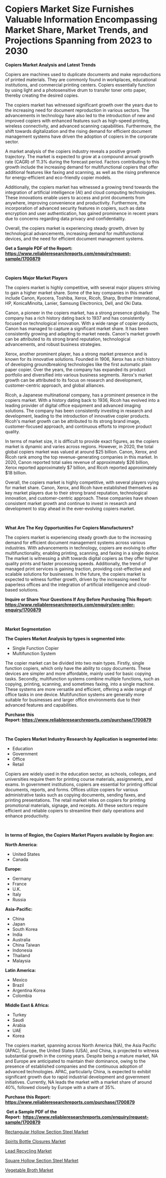<p><h1>Copiers Market Size Furnishes Valuable Information Encompassing Market Share, Market Trends, and Projections Spanning from 2023 to 2030</h1></p><p><strong>Copiers Market Analysis and Latest Trends</strong></p>
<p><p>Copiers are machines used to duplicate documents and make reproductions of printed materials. They are commonly found in workplaces, educational institutions, and commercial printing centers. Copiers essentially function by using light and a photosensitive drum to transfer toner onto paper, thereby creating the desired copies.</p><p>The copiers market has witnessed significant growth over the years due to the increasing need for document reproduction in various sectors. The advancements in technology have also led to the introduction of new and improved copiers with enhanced features such as high-speed printing, wireless connectivity, and advanced scanning capabilities. Furthermore, the shift towards digitalization and the rising demand for efficient document management systems have driven the adoption of copiers in the corporate sector.</p><p>A market analysis of the copiers industry reveals a positive growth trajectory. The market is expected to grow at a compound annual growth rate (CAGR) of 11.3% during the forecast period. Factors contributing to this growth include the increasing demand for multifunctional copiers that offer additional features like faxing and scanning, as well as the rising preference for energy-efficient and eco-friendly copier models.</p><p>Additionally, the copiers market has witnessed a growing trend towards the integration of artificial intelligence (AI) and cloud computing technologies. These innovations enable users to access and print documents from anywhere, improving convenience and productivity. Furthermore, the incorporation of advanced security features in copiers, such as data encryption and user authentication, has gained prominence in recent years due to concerns regarding data privacy and confidentiality.</p><p>Overall, the copiers market is experiencing steady growth, driven by technological advancements, increasing demand for multifunctional devices, and the need for efficient document management systems.</p></p>
<p><strong>Get a Sample PDF of the Report:&nbsp; <a href="https://www.reliableresearchreports.com/enquiry/request-sample/1700879">https://www.reliableresearchreports.com/enquiry/request-sample/1700879</a></strong></p>
<p>&nbsp;</p>
<p><strong>Copiers Major Market Players</strong></p>
<p><p>The copiers market is highly competitive, with several major players striving to gain a higher market share. Some of the key companies in this market include Canon, Kyocera, Toshiba, Xerox, Ricoh, Sharp, Brother International, HP, KonicaMinolta, Lanier, Samsung Electronics, Dell, and Oki Data.</p><p>Canon, a pioneer in the copiers market, has a strong presence globally. The company has a rich history dating back to 1937 and has consistently focused on technological innovation. With a wide range of copier products, Canon has managed to capture a significant market share. It has been consistently growing and adapting to market needs. Canon's market growth can be attributed to its strong brand reputation, technological advancements, and robust business strategies.</p><p>Xerox, another prominent player, has a strong market presence and is known for its innovative solutions. Founded in 1906, Xerox has a rich history of developing groundbreaking technologies like the first automatic plain paper copier. Over the years, the company has expanded its product portfolio and diversified into various business segments. Xerox's market growth can be attributed to its focus on research and development, customer-centric approach, and global alliances.</p><p>Ricoh, a Japanese multinational company, has a prominent presence in the copiers market. With a history dating back to 1936, Ricoh has evolved into a leading provider of digital office equipment and advanced imaging solutions. The company has been consistently investing in research and development, leading to the introduction of innovative copier products. Ricoh's market growth can be attributed to its strong brand image, customer-focused approach, and continuous efforts to improve product quality.</p><p>In terms of market size, it is difficult to provide exact figures, as the copiers market is dynamic and varies across regions. However, in 2020, the total global copiers market was valued at around $25 billion. Canon, Xerox, and Ricoh rank among the top revenue-generating companies in this market. In 2020, Canon reported total sales revenue of approximately $26 billion, Xerox reported approximately $7 billion, and Ricoh reported approximately $18 billion.</p><p>Overall, the copiers market is highly competitive, with several players vying for market share. Canon, Xerox, and Ricoh have established themselves as key market players due to their strong brand reputation, technological innovation, and customer-centric approach. These companies have shown consistent market growth and continue to invest in research and development to stay ahead in the ever-evolving copiers market.</p></p>
<p>&nbsp;</p>
<p><strong>What Are The Key Opportunities For Copiers Manufacturers?</strong></p>
<p><p>The copiers market is experiencing steady growth due to the increasing demand for efficient document management systems across various industries. With advancements in technology, copiers are evolving to offer multifunctionality, enabling printing, scanning, and faxing in a single device. The market is witnessing a shift towards digital copiers as they offer higher quality prints and faster processing speeds. Additionally, the trend of managed print services is gaining traction, providing cost-effective and scalable solutions for businesses. In the future, the copiers market is expected to witness further growth, driven by the increasing need for paperless offices and the integration of artificial intelligence and cloud-based solutions.</p></p>
<p><strong>Inquire or Share Your Questions If Any Before Purchasing This Report: <a href="https://www.reliableresearchreports.com/enquiry/pre-order-enquiry/1700879">https://www.reliableresearchreports.com/enquiry/pre-order-enquiry/1700879</a></strong></p>
<p>&nbsp;</p>
<p><strong>Market Segmentation</strong></p>
<p><strong>The Copiers Market Analysis by types is segmented into:</strong></p>
<p><ul><li>Single Function Copier</li><li>Multifunction System</li></ul></p>
<p><p>The copier market can be divided into two main types. Firstly, single function copiers, which only have the ability to copy documents. These devices are simpler and more affordable, mainly used for basic copying tasks. Secondly, multifunction systems combine multiple functions, such as copying, printing, scanning, and sometimes faxing, into a single machine. These systems are more versatile and efficient, offering a wide range of office tasks in one device. Multifunction systems are generally more suitable for businesses and larger office environments due to their advanced features and capabilities.</p></p>
<p><strong>Purchase this Report:&nbsp;<a href="https://www.reliableresearchreports.com/purchase/1700879">https://www.reliableresearchreports.com/purchase/1700879</a></strong></p>
<p>&nbsp;</p>
<p><strong>The Copiers Market Industry Research by Application is segmented into:</strong></p>
<p><ul><li>Education</li><li>Government</li><li>Office</li><li>Retail</li></ul></p>
<p><p>Copiers are widely used in the education sector, as schools, colleges, and universities require them for printing course materials, assignments, and exams. In government institutions, copiers are essential for printing official documents, reports, and forms. Offices utilize copiers for various administrative tasks such as copying documents, sending faxes, and printing presentations. The retail market relies on copiers for printing promotional materials, signage, and receipts. All these sectors require efficient and reliable copiers to streamline their daily operations and enhance productivity.</p></p>
<p>&nbsp;</p>
<p><strong>In terms of Region, the Copiers Market Players available by Region are:</strong></p>
<p>
    <p> <strong> North America: </strong>
        <ul>
            <li>United States</li>
            <li>Canada</li>
        </ul>
        </p> 
    <p> <strong> Europe: </strong>
        <ul>
            <li>Germany</li>
            <li>France</li>
            <li>U.K.</li>
            <li>Italy</li>
            <li>Russia</li>
        </ul>
        </p> 
    <p> <strong> Asia-Pacific: </strong>
        <ul>
            <li>China</li>
            <li>Japan</li>
            <li>South Korea</li>
            <li>India</li>
            <li>Australia</li>
            <li>China Taiwan</li>
            <li>Indonesia</li>
            <li>Thailand</li>
            <li>Malaysia</li>
        </ul>
        </p> 
    <p> <strong> Latin America: </strong>
        <ul>
            <li>Mexico</li>
            <li>Brazil</li>
            <li>Argentina Korea</li>
            <li>Colombia</li>
        </ul>
        </p> 
    <p> <strong> Middle East & Africa: </strong>
        <ul>
            <li>Turkey</li>
            <li>Saudi</li>
            <li>Arabia</li>
            <li>UAE</li>
            <li>Korea</li>
        </ul>
    </p>
    </p>
<p><p>The copiers market, spanning across North America (NA), the Asia Pacific (APAC), Europe, the United States (USA), and China, is projected to witness substantial growth in the coming years. Despite being a mature market, NA and Europe are anticipated to maintain their dominance, owing to the presence of established companies and the continuous adoption of advanced technologies. APAC, particularly China, is expected to exhibit significant growth due to rapid industrial development and government initiatives. Currently, NA leads the market with a market share of around 40%, followed closely by Europe with a share of 35%.</p></p>
<p><strong>Purchase this Report: <a href="https://www.reliableresearchreports.com/purchase/1700879">https://www.reliableresearchreports.com/purchase/1700879</a></strong></p>
<p>&nbsp;<strong>Get a Sample PDF of the Report:&nbsp;&nbsp;<a href="https://www.reliableresearchreports.com/enquiry/request-sample/1700879">https://www.reliableresearchreports.com/enquiry/request-sample/1700879</a></strong></p>
<p><strong></strong></p>
<p><p><a href="https://www.linkedin.com/pulse/rectangular-hollow-section-steel-market-research-report-peflc/">Rectangular Hollow Section Steel Market</a></p><p><a href="https://medium.com/@ivaschinner/decoding-spirits-bottle-closures-market-metrics-market-share-trends-and-growth-patterns-f8a1aa4b3ccf">Spirits Bottle Closures Market</a></p><p><a href="https://github.com/Chiragrp24/Market-Research-Report-List-1/blob/main/lead-recycling-market.md">Lead Recycling Market</a></p><p><a href="https://www.linkedin.com/pulse/square-hollow-section-steel-market-challenges-opportunities-metqc/">Square Hollow Section Steel Market</a></p><p><a href="https://github.com/Chiragrp23/Market-Research-Report-List-1/blob/main/vegetable-broth-market.md">Vegetable Broth Market</a></p></p>